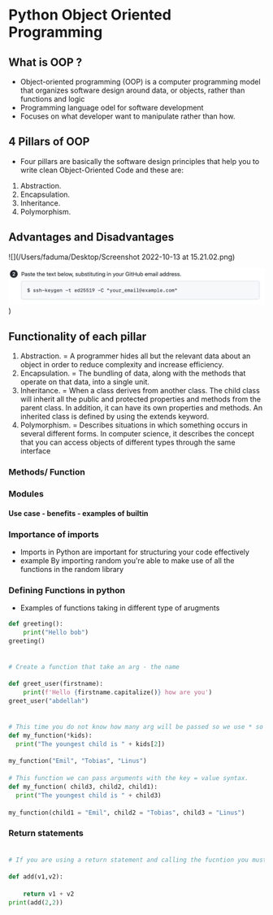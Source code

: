 # Python Object Oriented Programming 

## What is OOP ?
 - Object-oriented programming (OOP) is a computer programming model that organizes software design around data, or objects, rather than functions and logic
 - Programming language odel for software development
 - Focuses on what developer want to manipulate rather than how.

## 4 Pillars of OOP

 - Four pillars are basically the software design principles that help you to write clean Object-Oriented Code and these are:
1. Abstraction.
2. Encapsulation.
3. Inheritance.
4. Polymorphism.

##  Advantages and Disadvantages 

![](/Users/faduma/Desktop/Screenshot 2022-10-13 at 15.21.02.png)

![](https://github.com/AbdellahChehat/eng130_OOP/blob/main/images/Screenshot%202022-10-11%20at%2009.39.21.png))

## Functionality of each pillar

1. Abstraction. =  A programmer hides all but the relevant data about an object in order to reduce complexity and increase efficiency.
2. Encapsulation. = The bundling of data, along with the methods that operate on that data, into a single unit.
3. Inheritance. = When a class derives from another class. The child class will inherit all the public and protected properties and methods from the parent class. In addition, it can have its own properties and methods. An inherited class is defined by using the extends keyword.
4. Polymorphism. = Describes situations in which something occurs in several different forms. In computer science, it describes the concept that you can access objects of different types through the same interface

### Methods/ Function
### Modules 
####

#### Use case - benefits - examples of builtin 


### Importance of imports

-  Imports in Python are important for structuring your code effectively
- example By importing random you're able to make use of all the functions in the random library 


### Defining Functions in python 

- Examples of functions taking in different type of arugments 

```` python
def greeting():
    print("Hello bob")
greeting()


# Create a function that take an arg - the name

def greet_user(firstname): 
    print(f'Hello {firstname.capitalize()} how are you')
greet_user("abdellah")


# This time you do not know how many arg will be passed so we use * so that we can receive a tuple
def my_function(*kids):
  print("The youngest child is " + kids[2])

my_function("Emil", "Tobias", "Linus")

# This function we can pass arguments with the key = value syntax.
def my_function( child3, child2, child1):
  print("The youngest child is " + child3)

my_function(child1 = "Emil", child2 = "Tobias", child3 = "Linus")
````
### Return statements 

```` python

# If you are using a return statement and calling the fucntion you must have a print statement

def add(v1,v2):

    return v1 + v2
print(add(2,2))

````
